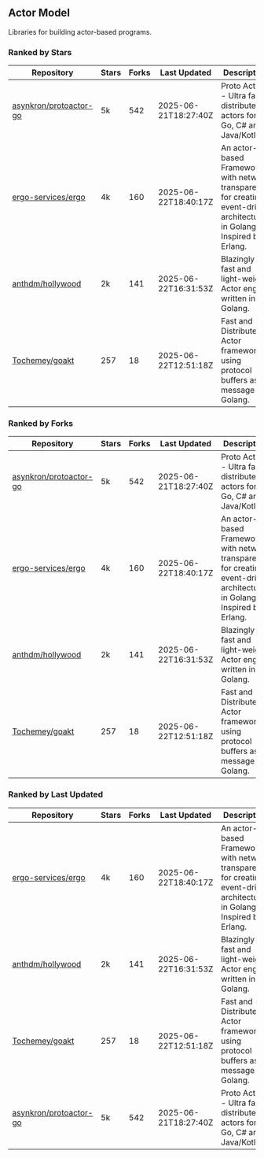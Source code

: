 ## Actor Model

Libraries for building actor-based programs.

### Ranked by Stars

| Repository | Stars | Forks | Last Updated | Description | 
|------------|-------|-------|--------------|-------------|
| [asynkron/protoactor-go](https://github.com/asynkron/protoactor-go) | 5k | 542 | 2025-06-21T18:27:40Z |  Proto Actor - Ultra fast distributed actors for Go, C# and Java/Kotlin. |
| [ergo-services/ergo](https://github.com/ergo-services/ergo) | 4k | 160 | 2025-06-22T18:40:17Z |  An actor-based Framework with network transparency for creating event-driven architecture in Golang. Inspired by Erlang. |
| [anthdm/hollywood](https://github.com/anthdm/hollywood) | 2k | 141 | 2025-06-22T16:31:53Z |  Blazingly fast and light-weight Actor engine written in Golang. |
| [Tochemey/goakt](https://github.com/Tochemey/goakt) | 257 | 18 | 2025-06-22T12:51:18Z |  Fast and Distributed Actor framework using protocol buffers as message for Golang. |

### Ranked by Forks

| Repository | Stars | Forks | Last Updated | Description | 
|------------|-------|-------|--------------|-------------|
| [asynkron/protoactor-go](https://github.com/asynkron/protoactor-go) | 5k | 542 | 2025-06-21T18:27:40Z |  Proto Actor - Ultra fast distributed actors for Go, C# and Java/Kotlin. |
| [ergo-services/ergo](https://github.com/ergo-services/ergo) | 4k | 160 | 2025-06-22T18:40:17Z |  An actor-based Framework with network transparency for creating event-driven architecture in Golang. Inspired by Erlang. |
| [anthdm/hollywood](https://github.com/anthdm/hollywood) | 2k | 141 | 2025-06-22T16:31:53Z |  Blazingly fast and light-weight Actor engine written in Golang. |
| [Tochemey/goakt](https://github.com/Tochemey/goakt) | 257 | 18 | 2025-06-22T12:51:18Z |  Fast and Distributed Actor framework using protocol buffers as message for Golang. |

### Ranked by Last Updated

| Repository | Stars | Forks | Last Updated | Description | 
|------------|-------|-------|--------------|-------------|
| [ergo-services/ergo](https://github.com/ergo-services/ergo) | 4k | 160 | 2025-06-22T18:40:17Z |  An actor-based Framework with network transparency for creating event-driven architecture in Golang. Inspired by Erlang. |
| [anthdm/hollywood](https://github.com/anthdm/hollywood) | 2k | 141 | 2025-06-22T16:31:53Z |  Blazingly fast and light-weight Actor engine written in Golang. |
| [Tochemey/goakt](https://github.com/Tochemey/goakt) | 257 | 18 | 2025-06-22T12:51:18Z |  Fast and Distributed Actor framework using protocol buffers as message for Golang. |
| [asynkron/protoactor-go](https://github.com/asynkron/protoactor-go) | 5k | 542 | 2025-06-21T18:27:40Z |  Proto Actor - Ultra fast distributed actors for Go, C# and Java/Kotlin. |

